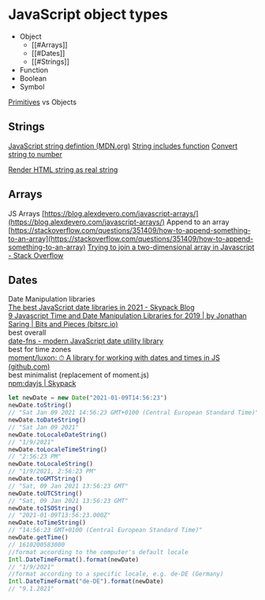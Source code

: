 # JavaScript object types

- Object
	- [[#Arrays]]
	- [[#Dates]]
	- [[#Strings]]
- Function
- Boolean
- Symbol

[Primitives](https://developer.mozilla.org/en-US/docs/Glossary/Primitive) vs Objects  

## Strings

[JavaScript string defintion (MDN.org)](https://developer.mozilla.org/en-US/docs/Web/JavaScript/Reference/Global_Objects/String)
[String includes function](https://www.w3schools.com/Jsref/jsref_includes.asp)
[Convert string to number](https://gomakethings.com/converting-strings-to-numbers-with-vanilla-javascript/)  

[Render HTML string as real string](https://stackoverflow.com/questions/39758136/how-to-render-html-string-as-real-html)



## Arrays

  
JS Arrays [https://blog.alexdevero.com/javascript-arrays/](https://blog.alexdevero.com/javascript-arrays/)
Append to an array [https://stackoverflow.com/questions/351409/how-to-append-something-to-an-array](https://stackoverflow.com/questions/351409/how-to-append-something-to-an-array)
[Trying to join a two-dimensional array in Javascript - Stack Overflow](https://stackoverflow.com/questions/2016143/trying-to-join-a-two-dimensional-array-in-javascript)


## Dates

Date Manipulation libraries  
[The best JavaScript date libraries in 2021 - Skypack Blog](https://www.skypack.dev/blog/2021/02/the-best-javascript-date-libraries/)  
[9 Javascript Time and Date Manipulation Libraries for 2019 | by Jonathan Saring | Bits and Pieces (bitsrc.io)](https://blog.bitsrc.io/9-javascript-date-time-libraries-for-2018-12d82f37872d)  
best overall  
[date-fns - modern JavaScript date utility library](https://date-fns.org/)  
best for time zones  
[moment/luxon: ⏱ A library for working with dates and times in JS (github.com)](https://github.com/moment/luxon)  
best minimalist (replacement of moment.js)  
[npm:dayjs | Skypack](https://www.skypack.dev/view/dayjs)

```javascript
let newDate = new Date("2021-01-09T14:56:23")  
newDate.toString()  
// "Sat Jan 09 2021 14:56:23 GMT+0100 (Central European Standard Time)"  
newDate.toDateString()  
// "Sat Jan 09 2021"  
newDate.toLocaleDateString()  
// "1/9/2021"  
newDate.toLocaleTimeString()  
// "2:56:23 PM"  
newDate.toLocaleString()  
// "1/9/2021, 2:56:23 PM"  
newDate.toGMTString()  
// "Sat, 09 Jan 2021 13:56:23 GMT"  
newDate.toUTCString()  
// "Sat, 09 Jan 2021 13:56:23 GMT"  
newDate.toISOString()  
// "2021-01-09T13:56:23.000Z"  
newDate.toTimeString()  
// "14:56:23 GMT+0100 (Central European Standard Time)"  
newDate.getTime()  
// 1610200583000  
//format according to the computer's default locale  
Intl.DateTimeFormat().format(newDate)  
// "1/9/2021"  
//format according to a specific locale, e.g. de-DE (Germany)  
Intl.DateTimeFormat("de-DE").format(newDate)  
// "9.1.2021"

```
